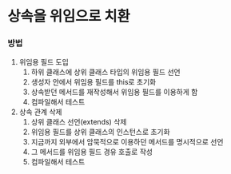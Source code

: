 # 상속을 위임으로 치환

### 방법

1. 위임용 필드 도입
    1. 하위 클래스에 상위 클래스 타입의 위임용 필드 선언
    2. 생성자 안에서 위임용 필드를 this로 초기화
    3. 상속받던 메서드를 재작성해서 위임용 필드를 이용하게 함
    4. 컴파일해서 테스트
2. 상속 관계 삭제
    1. 상위 클래스 선언(extends) 삭제
    2. 위임용 필드를 상위 클래스의 인스턴스로 초기화
    3. 지금까지 외부에서 암묵적으로 이용하던 메서드를 명시적으로 선언
    4. 그 메서드를 위임용 필드 경유 호출로 작성
    5. 컴파일해서 테스트